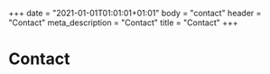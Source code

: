+++
date = "2021-01-01T01:01:01+01:01"
body = "contact"
header = "Contact"
meta_description = "Contact"
title = "Contact"
+++

# Contact


